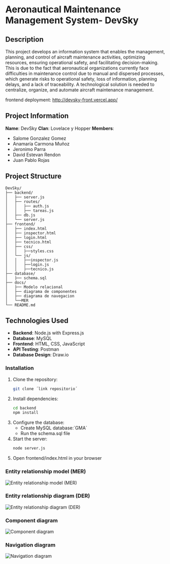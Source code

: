 # Aeronautical Maintenance Management System- DevSky

## Description
This project develops an information system that enables the management, planning, and control of aircraft maintenance activities, optimizing resources, ensuring operational safety, and facilitating decision-making. This is due to the fact that aeronautical organizations currently face difficulties in maintenance control due to manual and dispersed processes, which generate risks to operational safety, loss of information, planning delays, and a lack of traceability. A technological solution is needed to centralize, organize, and automate aircraft maintenance management.

frontend deployment:
http://devsky-front.vercel.app/


## Project Information
**Name**: DevSky
**Clan**: Lovelace y Hopper
**Members**:
- Salome Gonzalez Gomez 
- Anamaría Carmona Muñoz 
- Jeronimo Parra 
- David Estevan Rendon 
- Juan Pablo Rojas 

## Project Structure
```
DevSky/
├── backend/
│   ├── server.js
│   ├── routes/
│   │   ├── auth.js
│   │   ├── tareas.js
│   ├── db.js
│   └── server.js
├── frontend/
│   ├── index.html
│   ├── inspector.html
│   ├── login.html
│   ├── tecnico.html
│   ├── css/
│   │   ├──styles.css
│   └── js/
│   │   ├──inspector.js
│   │   ├──login.js
│   │   ├──tecnico.js
├── database/
│   ├── schema.sql           
├── docs/
│   ├── Modelo relacional
│   ├── diagrama de componentes 
│   ├── diagrama de navegacion 
│   └──MER
└── README.md
```
## Technologies Used
- **Backend**: Node.js with Express.js
- **Database**: MySQL
- **Frontend**: HTML, CSS, JavaScript 
- **API Testing**: Postman
- **Database Design**: Draw.io

### Installation
1. Clone the repository:
    ```bash
    git clone ´link repositorio´ 
2. Install dependencies:
   ```bash
   cd backend
   npm install
   ```
3. Configure the database:
   - Create MySQL database:´GMA´ 
   - Run the schema.sql file
4. Start the server:
   ```bash
   node server.js
   ```
5. Open frontend/index.html in your browser

### Entity relationship model (MER)

<img src="Entity relationship model.jpeg" alt="Entity relationship model (MER)" />

### Entity relationship diagram (DER)

<img src="Entity relationship diagram.jpeg" alt="Entity relationship diagram (DER)" />

### Component diagram

<img src="Component diagram.jpeg" alt="Component diagram" />

### Navigation diagram

<img src="Navigation diagram.jpeg" alt="Navigation diagram" />



